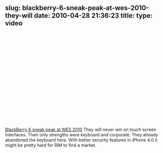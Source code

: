 slug: blackberry-6-sneak-peak-at-wes-2010-they-will
date: 2010-04-28 21:36:23
title: 
type: video
---

<object width="480" height="295"><param name="movie" value="http://www.youtube.com/v/DlO8KMv7Bx4&fs=1"></param><param name="allowFullScreen" value="true"></param><param name="allowscriptaccess" value="always"></param><embed src="http://www.youtube.com/v/DlO8KMv7Bx4&fs=1" type="application/x-shockwave-flash" width="480" height="295" allowscriptaccess="always" allowfullscreen="true"></embed></object>

[BlackBerry 6 sneak peak at WES 2010](http://www.youtube.com/watch?v=DlO8KMv7Bx4&feature=player_embedded) They will never win on touch screen interfaces. Their only strengths were keyboard and corporate. They already abandoned the keyboard here. With better security features in iPhone 4.0 it might be pretty hard for RIM to find a market.
